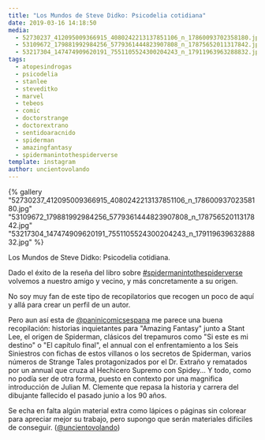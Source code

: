 ```yaml
---
title: "Los Mundos de Steve Didko: Psicodelia cotidiana"
date: 2019-03-16 14:18:50
media: 
  - 52730237_412095009366915_4080242213137851106_n_17860093702358180.jpg
  - 53109672_179881992984256_5779361444823907808_n_17875652011317842.jpg
  - 53217304_147474909620191_7551105524300204243_n_17911963963288832.jpg
tags: 
  - atopesindrogas
  - psicodelia
  - stanlee
  - steveditko
  - marvel
  - tebeos
  - comic
  - doctorstrange
  - doctorextrano
  - sentidoaracnido
  - spiderman
  - amazingfantasy
  - spidermanintothespiderverse
template: instagram
author: uncientovolando
---
```


{% gallery "52730237_412095009366915_4080242213137851106_n_17860093702358180.jpg" "53109672_179881992984256_5779361444823907808_n_17875652011317842.jpg" "53217304_147474909620191_7551105524300204243_n_17911963963288832.jpg" %}

Los Mundos de Steve Didko: Psicodelia cotidiana.

Dado el éxito de la reseña del libro sobre [#spidermanintothespiderverse](/etiquetas/spidermanintothespiderverse) volvemos a nuestro amigo y vecino, y más concretamente a su origen.

No soy muy fan de este tipo de recopilatorios que recogen un poco de aquí y allá para crear un perfil de un autor.

Pero aun así esta de [@paninicomicsespana](https://instagram.com/paninicomicsespana) me parece una buena recopilación: historias inquietantes para "Amazing Fantasy" junto a Stant Lee, el origen de Spiderman, clásicos del trepamuros como "Si este es mi destino" o "El capítulo final", el annual con el enfrentamiento a los Seis Siniestros con fichas de estos villanos o los secretos de Spiderman, varios números de Strange Tales protagonizados por el Dr. Extraño y rematados por un annual que cruza al Hechicero Supremo con Spidey... Y todo, como no podía ser de otra forma,  puesto en contexto por una magnifica introducción de Julian M. Clemente que repasa la historia y carrera del dibujante fallecido el pasado junio a los 90 años.

Se echa en falta algún material extra como lápices o páginas sin colorear para apreciar mejor su trabajo, pero supongo que serán materiales difíciles de conseguir. ([@uncientovolando](https://instagram.com/uncientovolando))
